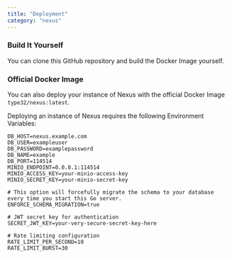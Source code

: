 ```yaml
---
title: "Deployment"
category: "nexus"
---
```


### Build It Yourself
You can clone this GitHub repository and build the Docker Image yourself.

### Official Docker Image
You can also deploy your instance of Nexus with the official Docker Image `type32/nexus:latest`.

Deploying an instance of Nexus requires the following Environment Variables:

```dotenv
DB_HOST=nexus.example.com
DB_USER=exampleuser
DB_PASSWORD=examplepassword
DB_NAME=example
DB_PORT=114514
MINIO_ENDPOINT=0.0.0.1:114514
MINIO_ACCESS_KEY=your-minio-access-key
MINIO_SECRET_KEY=your-minio-secret-key

# This option will forcefully migrate the schema to your database every time you start this Go server.
ENFORCE_SCHEMA_MIGRATION=true

# JWT secret key for authentication
SECRET_JWT_KEY=your-very-secure-secret-key-here

# Rate limiting configuration
RATE_LIMIT_PER_SECOND=10
RATE_LIMIT_BURST=30
```
